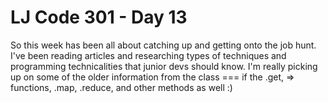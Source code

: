 # LJ Code 301 - Day 13

So this week has been all about catching up and getting onto the job hunt.  I've been reading articles and researching types of techniques and programming technicalities that junior devs should know.  I'm really picking up on some of the older information from the class === if the .get, => functions, .map, .reduce, and other methods as well :)
